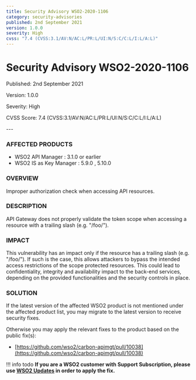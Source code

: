 ```yaml
---
title: Security Advisory WSO2-2020-1106
category: security-advisories
published: 2nd September 2021
version: 1.0.0
severity: High
cvss: "7.4 (CVSS:3.1/AV:N/AC:L/PR:L/UI:N/S:C/C:L/I:L/A:L)"
---
```


# Security Advisory WSO2-2020-1106

<p class="doc-info">Published: 2nd September 2021</p>
<p class="doc-info">Version: 1.0.0</p>
<p class="doc-info">Severity: High</p>
<p class="doc-info">CVSS Score: 7.4 (CVSS:3.1/AV:N/AC:L/PR:L/UI:N/S:C/C:L/I:L/A:L)</p>
---

### AFFECTED PRODUCTS
* WSO2 API Manager : 3.1.0 or earlier
* WSO2 IS as Key Manager : 5.9.0 , 5.10.0


### OVERVIEW
Improper authorization check when accessing API resources.


### DESCRIPTION
API Gateway does not properly validate the token scope when accessing a resource with a trailing slash (e.g. "/foo/").


### IMPACT
This vulnerability has an impact only if the resource has a trailing slash (e.g. "/foo/"). If such is the case, this allows attackers to bypass the intended access restrictions of the scope protected resources. This could lead to confidentiality, integrity and availability impact to the back-end services, depending on the provided functionalities and the security controls in place.


### SOLUTION
If the latest version of the affected WSO2 product is not mentioned under the affected product list, you may migrate to the latest version to receive security fixes.

Otherwise you may apply the relevant fixes to the product based on the public fix(s):

* [https://github.com/wso2/carbon-apimgt/pull/10038](https://github.com/wso2/carbon-apimgt/pull/10038)


!!! info todo
    **If you are a WSO2 customer with Support Subscription, please use [WSO2 Updates](https://wso2.com/updates/) in order to apply the fix.**
